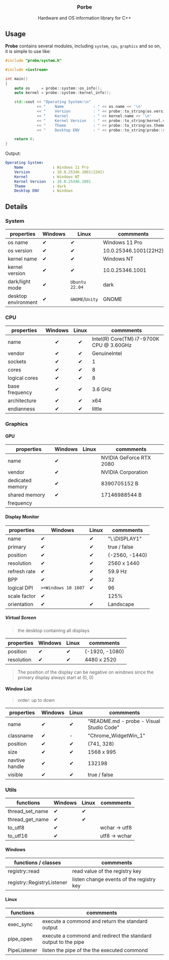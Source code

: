 <h3 align="center">Porbe</h3>

<p align="center">
  Hardware and OS information library for C++
</p>

## Usage

**Probe** contains several modules, including `system`, `cpu`, `graphics` and so on, it is simple to use like:

```C++
#include "probe/system.h"

#include <iostream>

int main()
{
    auto os     = probe::system::os_info();
    auto kernel = probe::system::kernel_info();

    std::cout << "Operating System:\n"
              << "    Name             : " << os.name << '\n'
              << "    Version          : " << probe::to_string(os.version) << '\n'
              << "    Kernel           : " << kernel.name << '\n'
              << "    Kernel Version   : " << probe::to_string(kernel.version) << '\n'
              << "    Theme            : " << probe::to_string(os.theme) << '\n'
              << "    Desktop ENV      : " << probe::to_string(probe::system::desktop()) << '\n';

    return 0;
}
```

Output:

```yaml
Operating System:
    Name             : Windows 11 Pro
    Version          : 10.0.25346.1001(22H2)
    Kernel           : Windows NT
    Kernel Version   : 10.0.25346.1001
    Theme            : dark
    Desktop ENV      : Windows
```

## Details

### System

| properties          | Windows  | Linux           | commments             |
| ------------------- | -------- | --------------- | --------------------- |
| os name             | &#10004; | &#10004;        | Windows 11 Pro        |
| os version          | &#10004; | &#10004;        | 10.0.25346.1001(22H2) |
| kernel name         | &#10004; | &#10004;        | Windows NT            |
| kernel version      | &#10004; | &#10004;        | 10.0.25346.1001       |
| dark/light mode     | &#10004; | `Ubuntu 22.04`  | dark                  |
| desktop environment | &#10004; | `GNOME`/`Unity` | GNOME                 |

### CPU

| properties     | Windows  |  Linux   | commments                                |
| -------------- | :------: | :------: | ---------------------------------------- |
| name           | &#10004; | &#10004; | Intel(R) Core(TM) i7-9700K CPU @ 3.60GHz |
| vendor         | &#10004; | &#10004; | GenuineIntel                             |
| sockets        | &#10004; | &#10004; | 1                                        |
| cores          | &#10004; | &#10004; | 8                                        |
| logical cores  | &#10004; | &#10004; | 8                                        |
| base frequency | &#10004; | &#10004; | 3.6 GHz                                  |
| architecture   | &#10004; | &#10004; | x64                                      |
| endianness     | &#10004; | &#10004; | little                                   |

### Graphics

#### GPU

| properties       | Windows  | Linux | commments               |
| ---------------- | -------- | ----- | ----------------------- |
| name             | &#10004; |       | NVIDIA GeForce RTX 2080 |
| vendor           | &#10004; |       | NVIDIA Corporation      |
| dedicated memory | &#10004; |       | 8390705152 B            |
| shared memory    | &#10004; |       | 17146988544 B           |
| frequency        |          |       |                         |

#### Display Monitor

| properties   | Windows             | Linux    | commments      |
| ------------ | ------------------- | -------- | -------------- |
| name         | &#10004;            | &#10004; | "\\.\DISPLAY1" |
| primary      | &#10004;            | &#10004; | true / false   |
| position     | &#10004;            | &#10004; | (-2560, -1440) |
| resolution   | &#10004;            | &#10004; | 2560 x 1440    |
| refresh rate | &#10004;            | &#10004; | 59.9 Hz        |
| BPP          | &#10004;            | &#10004; | 32             |
| logical DPI  | `>=Windows 10 1607` | &#10004; | 96             |
| scale factor | &#10004;            |          | 125%           |
| orientation  | &#10004;            | &#10004; | Landscape      |

##### Virtual Screen

> the desktop containing all displays

| properties | Windows  | Linux    | commments      |
| ---------- | -------- | -------- | -------------- |
| position   | &#10004; | &#10004; | (-1920, -1080) |
| resolution | &#10004; | &#10004; | 4480 x 2520    |

> The position of the display can be negative on windows since the primary display always start at (0, 0)

#### Window List

> order: up to down

| properties     | Windows  | Linux    | commments                                |
| -------------- | -------- | -------- | ---------------------------------------- |
| name           | &#10004; | &#10004; | "README.md - probe - Visual Studio Code" |
| classname      | &#10004; | -        | "Chrome_WidgetWin_1"                     |
| position       | &#10004; | &#10004; | (741, 328)                               |
| size           | &#10004; | &#10004; | 1568 x 995                               |
| navtive handle | &#10004; | &#10004; | 132198                                   |
| visible        | &#10004; | &#10004; | true / false                             |


### Utils

| functions       | Windows  | Linux    | commments     |
| --------------- | -------- | -------- | ------------- |
| thread_set_name | &#10004; | &#10004; |               |
| thread_get_name | &#10004; | &#10004; |               |
| to_utf8         | &#10004; |          | wchar -> utf8 |
| to_utf16        | &#10004; |          | utf8 -> wchar |

#### Windows

| functions / classes        | commments                                |
| -------------------------- | ---------------------------------------- |
| registry::read             | read value of the registry key           |
| registry::RegistryListener | listen change events of the registry key |

#### Linux

| functions    | commments                                                      |
| ------------ | -------------------------------------------------------------- |
| exec_sync    | execute a commond and return the standard output               |
| pipe_open    | execute a commond and redirect the standard output to the pipe |
| PipeListener | listen the pipe of the the executed commond                    |